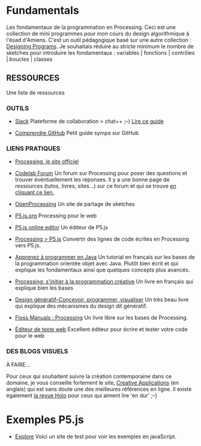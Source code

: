# Fundamentals
Les fondamentaux de la programmation en Processing. 
Ceci est une collection de mini programmes pour mon cours du design algorithmique à l'ésad d'Amiens. C'est un outil pédagogique basé sur une autre collection : [Designing Programs](https://github.com/FreeArtBureau/DesigningPrograms). Je souhaitais réduire au stricte minimum le nombre de sketches pour introduire les fondamentaux : 
variables | fonctions | contrôles | boucles | classes



## RESSOURCES
Une liste de ressources

### OUTILS

- [Slack](https://slack.com)
Plateforme de collaboration > chat++ ;–)
[Lire ce guide](https://get.slack.help/hc/fr-fr)

- [Comprendre GitHub](http://rogerdudler.github.io/git-guide/index.fr.html)
Petit guide sympa sur GitHub


### LIENS PRATIQUES

- [Processing, le site officiel](https://processing.org/)

- [Codelab Forum](http://codelab.fr/processing)
Un forum sur Processing pour poser des questions et trouver événtuellement les réponses.
Il y a une bonne page de ressources (tutos, livres, sites...) sur ce forum et qui se trouve [en cliquant ce lien.](http://codelab.fr/39)

- [OpenProcessing](http://www.openprocessing.org/)
Un site de partage de sketches

- [P5.js.org](https://p5js.org/)
Processing pour le web

- [P5.js online editor](https://alpha.editor.p5js.org)
Un éditeur de P5.js

- [Processing > P5.js](http://faculty.purchase.edu/joseph.mckay/p5jsconverter.html)
Convertir des lignes de code écrites en Processing vers P5.js. 

- [Apprenez à programmer en Java](https://openclassrooms.com/courses/apprenez-a-programmer-en-java)
Un tutorial en français sur les bases de la programmation orientée objet avec Java. Plutôt bien écrit et qui explique les fondamentaux ainsi que quelques concepts plus avancés. 

- [Processing: s'initier à la programmation créative](https://www.amazon.fr/Processing-Sinitier-programmation-cr-ative/dp/2100737848/ref=oosr)
Un livre en français qui explique bien les bases

- [Design génératif–Concevoir, programmer, visualiser](https://www.amazon.fr/Design-g%C3%A9n%C3%A9ratif-Concevoir-programmer-visualiser/dp/2350172155/ref=sr_1_1?s=books&ie=UTF8&qid=1472898919&sr=1-1&keywords=Design+g%C3%A9n%C3%A9ratif)
Un très beau livre qui explique des mécanismes du design dit génératif.

- [Floss Manuals : Processing](https://fr.flossmanuals.net/processing/introduction/)
Un livre libre sur les bases de Processing.

- [Éditeur de texte web](https://thimble.mozilla.org)
Excellent éditeur pour écrire et tester votre code pour le web

### DES BLOGS VISUELS

À FAIRE...

Pour ceux qui souhaitent suivre la création contemporaine dans ce domaine, je vous conseille fortement le site, [Creative Applications](http://www.creativeapplications.net/) (en anglais) qui est sans doute une des meilleures références en ligne. Il existe également [la revue Holo](http://www.creativeapplications.net/holo/) pour ceux qui aiment lire 'en dur' ;–)

# Exemples P5.js

- [Explore](https://freeartbureau.github.io/DP_000/)
Voici un site de test pour voir les exemples en javaScript.




